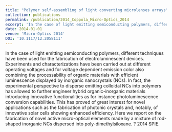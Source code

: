 ```yaml
---
title: "Polymer self-assembling of light converting microlenses arrays"
collection: publications
permalink: /publication/2014_Coppola_Micro-Optics_2014
excerpt: 'In the case of light emitting semiconducting polymers, different techniques have been used for the fabrication of electroluminescent devices. Experiments and characterizations have been carried out at different operating voltages and for voltage dependent emission color also combining the processability of organic materials with efficient luminescence displayed by inorganic nanocrystals (NCs). In fact, the experimental perspective to disperse emitting colloidal NCs into polymers has allowed to further engineer hybrid organic-inorganic materials introducing innovative functionalities as for instance photoluminescence conversion capabilities. This has proved of great interest for novel applications such as the fabrication of photonic crystals and, notably, of innovative solar cells showing enhanced efficiency. Here we report on the fabrication of novel active micro-optical elements made by a mixture of rod-shaped inorganic NCs dispersed into poly-dimethylsiloxane. ? 2014 SPIE.'
date: 2014-01-01
venue: 'Micro-Optics 2014'
DOI: '10.1117/12.2058111'
---
```

In the case of light emitting semiconducting polymers, different techniques have been used for the fabrication of electroluminescent devices. Experiments and characterizations have been carried out at different operating voltages and for voltage dependent emission color also combining the processability of organic materials with efficient luminescence displayed by inorganic nanocrystals (NCs). In fact, the experimental perspective to disperse emitting colloidal NCs into polymers has allowed to further engineer hybrid organic-inorganic materials introducing innovative functionalities as for instance photoluminescence conversion capabilities. This has proved of great interest for novel applications such as the fabrication of photonic crystals and, notably, of innovative solar cells showing enhanced efficiency. Here we report on the fabrication of novel active micro-optical elements made by a mixture of rod-shaped inorganic NCs dispersed into poly-dimethylsiloxane. ? 2014 SPIE.
